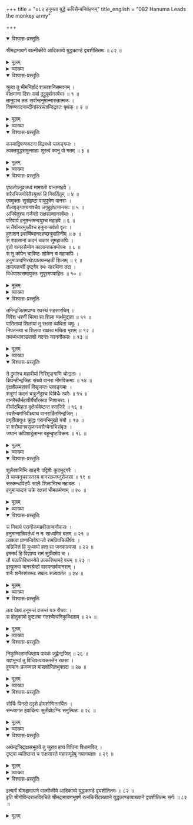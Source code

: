 +++
title = "०८२ हनुमता युद्धे कपिसैन्यनिर्वहणम्"
title_english = "082 Hanuma Leads the monkey army"

+++

<details open><summary>विश्वास-प्रस्तुतिः</summary>

श्रीमद्रामायणे वाल्मीकीये आदिकाव्ये युद्धकाण्डे द्व्यशीतितमः ॥ ८२ ॥
</details>

<details><summary>मूलम्</summary>

श्रीमद्रामायणे वाल्मीकीये आदिकाव्ये युद्धकाण्डे द्व्यशीतितमः ॥ ८२ ॥
</details>

<details><summary>व्याख्या</summary>

इन्द्रजिता मायासीताच्छेदनानन्तरं हनुमतावानरान्प्रति सीतानिधनाद्युद्धस्यवैफल्यो -क्त्त्या प्रतिनिवर्तनपूर्वकं तैस्सह रामसमीपगमनम् ॥ १ ॥ अत्रान्तरेलब्धावकाशेनेन्द्रजिता निकुंभिलामेत्ययागारंभः ॥ २ ॥
</details>

<details open><summary>विश्वास-प्रस्तुतिः</summary>

श्रुत्वा तु भीमनिर्ह्रादं शक्राशनिसमवनम् ।  
वीक्षमाणा दिशः सर्वा दुद्रुवुर्वानरर्षभाः ॥ १ ॥  
तानुवाच ततः सर्वान्हनुमान्मारुतात्मजः ।  
विषण्णवदनान्दीनांस्त्रस्तान्विद्रवतः पृथक् ॥ २ ॥
</details>

<details><summary>मूलम्</summary>

श्रुत्वा तु भीमनिर्ह्रादं शक्राशनिसमवनम् ।  
वीक्षमाणा दिशः सर्वा दुद्रुवुर्वानरर्षभाः ॥ १ ॥  
तानुवाच ततः सर्वान्हनुमान्मारुतात्मजः ।  
विषण्णवदनान्दीनांस्त्रस्तान्विद्रवतः पृथक् ॥ २ ॥
</details>

<details><summary>व्याख्या</summary>

अथेन्द्रजितो निकुम्भिलायां होमारम्भः – श्रुत्वेत्यादि । शक्राशनिसमस्वनं शक्राशनिस्वनसममित्यर्थः ॥ १-२ ॥
</details>

<details open><summary>विश्वास-प्रस्तुतिः</summary>

कस्माद्विषण्णवदना विद्रवध्वे प्लवङ्गमाः ।  
त्यक्तयुद्धसमुत्साहाः शूरत्वं क्वनु वो गतम् ॥ ३ ॥
</details>

<details><summary>मूलम्</summary>

कस्माद्विषण्णवदना विद्रवध्वे प्लवङ्गमाः ।  
त्यक्तयुद्धसमुत्साहाः शूरत्वं क्वनु वो गतम् ॥ ३ ॥
</details>

<details><summary>व्याख्या</summary>

विद्रवध्वे विद्रवथ । आत्मनेपदमार्षम् ॥ ३ ॥
</details>

<details open><summary>विश्वास-प्रस्तुतिः</summary>

पृष्ठतोऽनुव्रजध्वं मामग्रतो यान्तमाहवे ।  
शरैरभिजनोपेतैरयुक्तं हि निवर्तितुम् ॥ ४ ॥  
एवमुक्ताः सुसंहृष्टा वायुपुत्रेण वानराः ।  
शैलशृङ्गाण्यगांश्चैव जगृहुर्हृष्टमानसाः ॥ ५ ॥  
अभिपेतुश्च गर्जन्तो राक्षसान्वानरर्षभाः ।  
परिवार्य हनूमन्तमन्वयुश्च महाहवे ॥ ६ ॥  
स तैर्वानरमुख्यैश्च हनुमान्सर्वतो वृतः ।  
हुताशन इवार्चिष्मानदहच्छत्रुवाहिनीम् ॥ ७ ॥  
स राक्षसानां कदनं चकार सुमहाकपिः ।  
वृतो वानरसैन्येन कालान्तकयमोपमः ॥ ८ ॥  
स तु कोपेन चाविष्टः शोकेन च महाकपिः ।  
हनुमात्रावणिरथेऽपातयन्महतीं शिलाम् ॥ ९ ॥  
तामापतन्तीं दृष्ट्वैव रथः सारथिना तदा ।  
विधेयाश्वसमायुक्तः सुपूरमपवाहितः ॥ १० ॥
</details>

<details><summary>मूलम्</summary>

पृष्ठतोऽनुव्रजध्वं मामग्रतो यान्तमाहवे ।  
शरैरभिजनोपेतैरयुक्तं हि निवर्तितुम् ॥ ४ ॥  
एवमुक्ताः सुसंहृष्टा वायुपुत्रेण वानराः ।  
शैलशृङ्गाण्यगांश्चैव जगृहुर्हृष्टमानसाः ॥ ५ ॥  
अभिपेतुश्च गर्जन्तो राक्षसान्वानरर्षभाः ।  
परिवार्य हनूमन्तमन्वयुश्च महाहवे ॥ ६ ॥  
स तैर्वानरमुख्यैश्च हनुमान्सर्वतो वृतः ।  
हुताशन इवार्चिष्मानदहच्छत्रुवाहिनीम् ॥ ७ ॥  
स राक्षसानां कदनं चकार सुमहाकपिः ।  
वृतो वानरसैन्येन कालान्तकयमोपमः ॥ ८ ॥  
स तु कोपेन चाविष्टः शोकेन च महाकपिः ।  
हनुमात्रावणिरथेऽपातयन्महतीं शिलाम् ॥ ९ ॥  
तामापतन्तीं दृष्ट्वैव रथः सारथिना तदा ।  
विधेयाश्वसमायुक्तः सुपूरमपवाहितः ॥ १० ॥
</details>

<details><summary>व्याख्या</summary>

अनुव्रजध्वं अनुव्रजत । पदव्यत्ययआर्षः ॥ ४-१० ॥
</details>

<details open><summary>विश्वास-प्रस्तुतिः</summary>

तमिन्द्रजितमप्राप्य रथस्थं सहसारथिम् ।  
विवेश धरणीं भित्वा सा शिला व्यर्थमुद्यता ॥ ११ ॥  
पातितायां शिलायां तु रक्षसां व्यथिता चमूः ।  
निपतन्त्या च शिलया राक्षसा मथिता भृशम् ॥ १२ ॥  
तमभ्यधावञ्छतशो नदन्तः काननौकसः ॥ १३ ॥
</details>

<details><summary>मूलम्</summary>

तमिन्द्रजितमप्राप्य रथस्थं सहसारथिम् ।  
विवेश धरणीं भित्वा सा शिला व्यर्थमुद्यता ॥ ११ ॥  
पातितायां शिलायां तु रक्षसां व्यथिता चमूः ।  
निपतन्त्या च शिलया राक्षसा मथिता भृशम् ॥ १२ ॥  
तमभ्यधावञ्छतशो नदन्तः काननौकसः ॥ १३ ॥
</details>

<details><summary>व्याख्या</summary>

व्यर्थमुद्यता व्यर्थं प्रयुक्ता ॥ ११-१३ ॥
</details>

<details open><summary>विश्वास-प्रस्तुतिः</summary>

ते द्रुमांश्च महावीर्या गिरिशृङ्गाणि चोद्यताः ।  
क्षिपन्तीन्द्रजितः संख्ये वानरा भीमविक्रमाः ॥ १४ ॥  
वृक्षशैलमहावर्षं विसृजन्तः प्लवङ्गमाः ।  
शत्रूणां कदनं चक्रुर्नेदुश्च विविधैः स्वरैः ॥ १५ ॥  
वानरैस्तैर्महावीर्यैर्घोररूपा निशाचराः ।  
वीर्यादभिहता वृक्षैर्व्यवेष्टन्त रणाजिरे ॥ १६ ॥  
स्वसैन्यमभिवीक्ष्याथ वानरार्दितमिन्द्रजित् ।  
प्रगृहीतायुधः क्रुद्धः परानभिमुखो ययौ ॥ १७ ॥  
स शरौघानवसृजन्स्वसैन्येनाभिसंवृतः ।  
जघान कपिशार्दूलान्स बहून्दृष्टविक्रमः ॥ १८ ॥
</details>

<details><summary>मूलम्</summary>

ते द्रुमांश्च महावीर्या गिरिशृङ्गाणि चोद्यताः ।  
क्षिपन्तीन्द्रजितः संख्ये वानरा भीमविक्रमाः ॥ १४ ॥  
वृक्षशैलमहावर्षं विसृजन्तः प्लवङ्गमाः ।  
शत्रूणां कदनं चक्रुर्नेदुश्च विविधैः स्वरैः ॥ १५ ॥  
वानरैस्तैर्महावीर्यैर्घोररूपा निशाचराः ।  
वीर्यादभिहता वृक्षैर्व्यवेष्टन्त रणाजिरे ॥ १६ ॥  
स्वसैन्यमभिवीक्ष्याथ वानरार्दितमिन्द्रजित् ।  
प्रगृहीतायुधः क्रुद्धः परानभिमुखो ययौ ॥ १७ ॥  
स शरौघानवसृजन्स्वसैन्येनाभिसंवृतः ।  
जघान कपिशार्दूलान्स बहून्दृष्टविक्रमः ॥ १८ ॥
</details>

<details><summary>व्याख्या</summary>

इन्द्रजितः इन्द्रजितं प्रति ॥ १४-१८ ॥
</details>

<details open><summary>विश्वास-प्रस्तुतिः</summary>

शूलैरशनिभिः खङ्गैः पट्टिशैः कूटमुद्गरैः ।  
ते चाप्यनुचरास्तस्य वानराञ्जघ्नुरोजसा ॥ १९ ॥  
सस्कन्धविटपैः सालैः शिलाभिश्च महाबलः ।  
हनुमान्कदनं चक्रे रक्षसां भीमकर्मणाम् ॥ २० ॥
</details>

<details><summary>मूलम्</summary>

शूलैरशनिभिः खङ्गैः पट्टिशैः कूटमुद्गरैः ।  
ते चाप्यनुचरास्तस्य वानराञ्जघ्नुरोजसा ॥ १९ ॥  
सस्कन्धविटपैः सालैः शिलाभिश्च महाबलः ।  
हनुमान्कदनं चक्रे रक्षसां भीमकर्मणाम् ॥ २० ॥
</details>

<details><summary>व्याख्या</summary>

शूलैरशनिभिरिति अशनेरायुधत्वं शक्तिविशेषात् ॥ १९-२० ॥
</details>

<details open><summary>विश्वास-प्रस्तुतिः</summary>

स निवार्य परानीकमब्रवीत्तान्वनौकसः ।  
हनुमान्सन्निवर्तध्वं न नः साध्यमिदं बलम् ॥ २१ ॥  
त्यक्त्वा प्राणान्विवेष्टन्तो रामप्रियचिकीर्षवः ।  
यन्निमित्तं हि युध्यामो हता सा जनकात्मजा ॥ २२ ॥  
इममर्थं हि विज्ञाप्य रामं सुग्रीवमेव च ।  
तौ यत्प्रतिविधास्येते तत्करिष्यामहे वयम् ॥ २३ ॥  
इत्युक्त्वा वानरश्रेष्ठो वारयन्सर्ववानरान् ।  
शनैः शनैरसंत्रस्तः सबलः सन्न्यवर्तत ॥ २४ ॥
</details>

<details><summary>मूलम्</summary>

स निवार्य परानीकमब्रवीत्तान्वनौकसः ।  
हनुमान्सन्निवर्तध्वं न नः साध्यमिदं बलम् ॥ २१ ॥  
त्यक्त्वा प्राणान्विवेष्टन्तो रामप्रियचिकीर्षवः ।  
यन्निमित्तं हि युध्यामो हता सा जनकात्मजा ॥ २२ ॥  
इममर्थं हि विज्ञाप्य रामं सुग्रीवमेव च ।  
तौ यत्प्रतिविधास्येते तत्करिष्यामहे वयम् ॥ २३ ॥  
इत्युक्त्वा वानरश्रेष्ठो वारयन्सर्ववानरान् ।  
शनैः शनैरसंत्रस्तः सबलः सन्न्यवर्तत ॥ २४ ॥
</details>

<details><summary>व्याख्या</summary>

न साध्यं साधयितुमयोग्यं । प्रयोजनाभावादितिभावः । तदेवाह—त्यक्त्वेति ॥ २१-२४ ॥
</details>

<details open><summary>विश्वास-प्रस्तुतिः</summary>

ततः प्रेक्ष्य हनूमन्तं व्रजन्तं यत्र रौघवः ।  
स होतुकामो दुष्टात्मा गतश्चैत्यनिकुम्भिलाम् ॥ २५ ॥
</details>

<details><summary>मूलम्</summary>

ततः प्रेक्ष्य हनूमन्तं व्रजन्तं यत्र रौघवः ।  
स होतुकामो दुष्टात्मा गतश्चैत्यनिकुम्भिलाम् ॥ २५ ॥
</details>

<details><summary>व्याख्या</summary>

चैत्यनिकुम्भिलां चैत्ये विद्यमानं निकुम्भिलाख्यदेवतायतनमित्यर्थः ॥ २५ ॥
</details>

<details open><summary>विश्वास-प्रस्तुतिः</summary>

निकुम्भिलामधिष्ठाय पावकं जुह्वेन्द्रजित् ॥ २६ ॥  
यज्ञभूम्यां तु विधिवत्पावकस्तेन रक्षसा ।  
हूयमानः प्रजज्वाल मांसशोणितभुक्तदा ॥ २७ ॥
</details>

<details><summary>मूलम्</summary>

निकुम्भिलामधिष्ठाय पावकं जुह्वेन्द्रजित् ॥ २६ ॥  
यज्ञभूम्यां तु विधिवत्पावकस्तेन रक्षसा ।  
हूयमानः प्रजज्वाल मांसशोणितभुक्तदा ॥ २७ ॥
</details>

<details><summary>व्याख्या</summary>

निकुम्भिलामित्यर्धं । जुहव जुहाव ॥ २६-२७ ॥
</details>

<details open><summary>विश्वास-प्रस्तुतिः</summary>

सोर्चिः पिनदो ददृशे होमशोणिततर्पितः ।  
सन्ध्यागत इवादित्यः सुतीव्रोऽग्निः समुत्थितः ॥ २८ ॥
</details>

<details><summary>मूलम्</summary>

सोर्चिः पिनदो ददृशे होमशोणिततर्पितः ।  
सन्ध्यागत इवादित्यः सुतीव्रोऽग्निः समुत्थितः ॥ २८ ॥
</details>

<details><summary>व्याख्या</summary>

होमशोणितं शोणितहोमः ॥ २८ ॥
</details>

<details open><summary>विश्वास-प्रस्तुतिः</summary>

अथेन्द्रजिद्राक्षसभूतये तु जुहाव हव्यं विधिना विधानवित् ।  
दृष्ट्वा व्यतिष्ठन्त च राक्षसास्ते महासमूहेषु नयानयज्ञाः ॥ २९ ॥
</details>

<details><summary>मूलम्</summary>

अथेन्द्रजिद्राक्षसभूतये तु जुहाव हव्यं विधिना विधानवित् ।  
दृष्ट्वा व्यतिष्ठन्त च राक्षसास्ते महासमूहेषु नयानयज्ञाः ॥ २९ ॥
</details>

<details><summary>व्याख्या</summary>

नयानयज्ञाः शास्त्रीयाशास्त्रीयविदः ॥ २९ ॥
</details>

<details open><summary>विश्वास-प्रस्तुतिः</summary>

इत्यार्षे श्रीमद्रामायणे वाल्मीकीये आदिकाव्ये युद्धकाण्डे द्व्यशीतितमः ॥ ८२ ॥  
इति श्रीगोविन्दराजविरचिते श्रीमद्रामायणभूषणे रत्नकिरीटाख्याने युद्धकाण्डव्याख्याने द्व्यशीतितमः सर्गः ॥ ८२ ॥
</details>

<details><summary>मूलम्</summary>

इत्यार्षे श्रीमद्रामायणे वाल्मीकीये आदिकाव्ये युद्धकाण्डे द्व्यशीतितमः ॥ ८२ ॥  
इति श्रीगोविन्दराजविरचिते श्रीमद्रामायणभूषणे रत्नकिरीटाख्याने युद्धकाण्डव्याख्याने द्व्यशीतितमः सर्गः ॥ ८२ ॥
</details>


